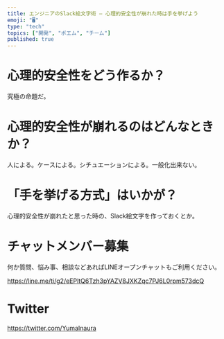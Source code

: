 ```yaml
---
title: エンジニアのSlack絵文字術 – 心理的安全性が崩れた時は手を挙げよう
emoji: "🖥"
type: "tech"
topics: ["開発", "ポエム", "チーム"]
published: true
---
```


# 心理的安全性をどう作るか？

究極の命題だ。

# 心理的安全性が崩れるのはどんなときか？

人による。ケースによる。シチュエーションによる。一般化出来ない。

# 「手を挙げる方式」はいかが？

心理的安全性が崩れたと思った時の、Slack絵文字を作っておくとか。








<!-- Update From Qiita API -->

# チャットメンバー募集


何か質問、悩み事、相談などあればLINEオープンチャットもご利用ください。

https://line.me/ti/g2/eEPltQ6Tzh3pYAZV8JXKZqc7PJ6L0rpm573dcQ





# Twitter


https://twitter.com/YumaInaura


<!-- Update From Qiita API -->


